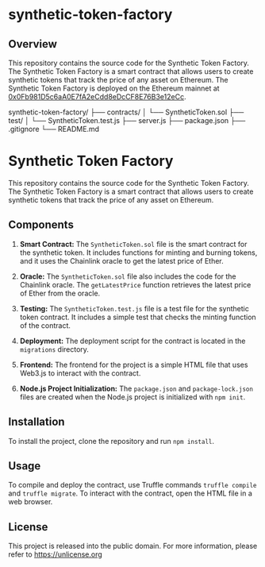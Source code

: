 # synthetic-token-factory

## Overview

This repository contains the source code for the Synthetic Token Factory. The Synthetic Token Factory is a smart contract that allows users to create synthetic tokens that track the price of any asset on Ethereum. The Synthetic Token Factory is deployed on the Ethereum mainnet at [0x0Fb981D5c6aA0E7fA2eCdd8eDcCF8E76B3e12eCc](https://etherscan.io/address/0x0Fb981D5c6aA0E7fA2eCdd8eDcCF8E76B3e12eCc).


synthetic-token-factory/
├── contracts/
│   └── SyntheticToken.sol
├── test/
│   └── SyntheticToken.test.js
├── server.js
├── package.json
├── .gitignore
└── README.md

# Synthetic Token Factory

This repository contains the source code for the Synthetic Token Factory. The Synthetic Token Factory is a smart contract that allows users to create synthetic tokens that track the price of any asset on Ethereum.

## Components

1. **Smart Contract:** The `SyntheticToken.sol` file is the smart contract for the synthetic token. It includes functions for minting and burning tokens, and it uses the Chainlink oracle to get the latest price of Ether.

2. **Oracle:** The `SyntheticToken.sol` file also includes the code for the Chainlink oracle. The `getLatestPrice` function retrieves the latest price of Ether from the oracle.

3. **Testing:** The `SyntheticToken.test.js` file is a test file for the synthetic token contract. It includes a simple test that checks the minting function of the contract.

4. **Deployment:** The deployment script for the contract is located in the `migrations` directory.

5. **Frontend:** The frontend for the project is a simple HTML file that uses Web3.js to interact with the contract.

6. **Node.js Project Initialization:** The `package.json` and `package-lock.json` files are created when the Node.js project is initialized with `npm init`.

## Installation

To install the project, clone the repository and run `npm install`.

## Usage

To compile and deploy the contract, use Truffle commands `truffle compile` and `truffle migrate`. To interact with the contract, open the HTML file in a web browser.

## License

This project is released into the public domain. For more information, please refer to <https://unlicense.org>